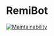 # RemiBot
[![Maintainability](https://api.codeclimate.com/v1/badges/3609007d4ea12c89c41d/maintainability)](https://codeclimate.com/github/reminator329/RemiBot/maintainability)
